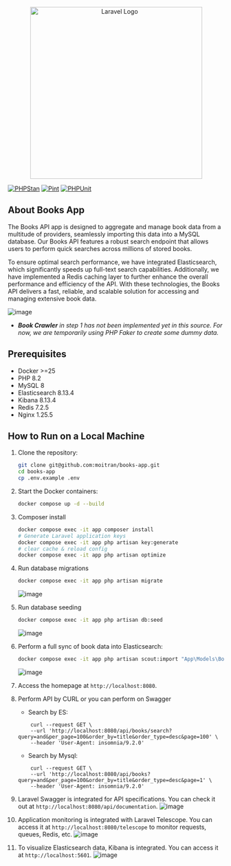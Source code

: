 <p align="center"><a href="https://laravel.com" target="_blank"><img src="https://raw.githubusercontent.com/laravel/art/master/logo-lockup/5%20SVG/2%20CMYK/1%20Full%20Color/laravel-logolockup-cmyk-red.svg" width="400" alt="Laravel Logo"></a></p>

[![PHPStan](https://github.com/moitran/books-app/actions/workflows/phpstan-ci.yml/badge.svg)](https://github.com/moitran/books-app/actions/workflows/phpstan-ci.yml)
[![Pint](https://github.com/moitran/books-app/actions/workflows/pint-ci.yml/badge.svg)](https://github.com/moitran/books-app/actions/workflows/pint-ci.yml)
[![PHPUnit](https://github.com/moitran/books-app/actions/workflows/phpunit-ci.yml/badge.svg)](https://github.com/moitran/books-app/actions/workflows/phpunit-ci.yml)


## About Books App

The Books API app is designed to aggregate and manage book data from a multitude of providers, seamlessly importing this data into a MySQL database.
Our Books API features a robust search endpoint that allows users to perform quick searches across millions of stored books.

To ensure optimal search performance, we have integrated Elasticsearch, which significantly speeds up full-text search capabilities. Additionally, we have implemented a Redis caching layer to further enhance the overall performance and efficiency of the API. With these technologies, the Books API delivers a fast, reliable, and scalable solution for accessing and managing extensive book data.

![image](https://github.com/moitran/books-app/assets/30226535/87042629-4f6a-489f-b6ef-d75f355e1071)

* ***Book Crawler** in step 1 has not been implemented yet in this source. For now, we are temporarily using PHP Faker to create some dummy data.*

## Prerequisites

- Docker >=25
- PHP 8.2
- MySQL 8
- Elasticsearch 8.13.4
- Kibana 8.13.4
- Redis 7.2.5
- Nginx 1.25.5

## How to Run on a Local Machine

1. Clone the repository:
    ```bash
    git clone git@github.com:moitran/books-app.git
    cd books-app
    cp .env.example .env
    ```

2. Start the Docker containers:
    ```bash
    docker compose up -d --build
    ```
3. Composer install
    ```bash
    docker compose exec -it app composer install
    # Generate Laravel application keys
    docker compose exec -it app php artisan key:generate
    # clear cache & reload config
    docker compose exec -it app php artisan optimize
    ```

4. Run database migrations
    ```bash
    docker compose exec -it app php artisan migrate
    ```
    ![image](https://github.com/moitran/books-app/assets/30226535/3dbfbc67-99a7-4620-a035-5d05954690bd)

5. Run database seeding
    ```bash
    docker compose exec -it app php artisan db:seed
    ```
    ![image](https://github.com/moitran/books-app/assets/30226535/06f5ee67-5365-423b-b680-f151fc1ee9c7)


6. Perform a full sync of book data into Elasticsearch:
    ```bash
    docker compose exec -it app php artisan scout:import "App\Models\Book"
    ```
    ![image](https://github.com/moitran/books-app/assets/30226535/4be9786e-5dab-4be7-be78-28d666212cdc)


7. Access the homepage at `http://localhost:8080`.

8. Perform API by CURL or you can perform on Swagger

    * Search by ES:

    ```
        curl --request GET \
        --url 'http://localhost:8080/api/books/search?query=and&per_page=100&order_by=title&order_type=desc&page=100' \
        --header 'User-Agent: insomnia/9.2.0'
    ```


    * Search by Mysql:
    ```
        curl --request GET \
        --url 'http://localhost:8080/api/books?query=and&per_page=100&order_by=title&order_type=desc&page=1' \
        --header 'User-Agent: insomnia/9.2.0'
    ```

9. Laravel Swagger is integrated for API specifications. You can check it out at `http://localhost:8080/api/documentation`.
![image](https://github.com/moitran/books-app/assets/30226535/6bc75562-68c3-4c11-a7d4-41ffa00ac489)

10. Application monitoring is integrated with Laravel Telescope. You can access it at `http://localhost:8080/telescope` to monitor requests, queues, Redis, etc.
![image](https://github.com/moitran/books-app/assets/30226535/0492ec20-c0f1-44df-9aa8-02443daf9d75)

11. To visualize Elasticsearch data, Kibana is integrated. You can access it at `http://localhost:5601`.
![image](https://github.com/moitran/books-app/assets/30226535/3d05b6ac-051f-44e9-a1bb-1e51a36bca6c)

